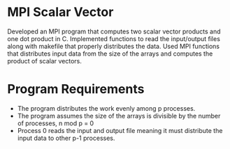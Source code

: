 # MPI Scalar Vector 
Developed an MPI program that computes two scalar vector products and one dot product in C. Implemented functions to read the input/output files along with makefile that properly distributes the data. Used MPI functions that distributes input data from the size of the arrays and computes the product of scalar vectors. 

# Program Requirements
- The program distributes the work evenly among p processes. 
- The program assumes the size of the arrays is divisible by the number of processes, n mod p = 0
- Process 0 reads the input and output file meaning it must distribute the input data to other p-1 processes. 
